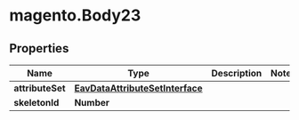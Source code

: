 # magento.Body23

## Properties
Name | Type | Description | Notes
------------ | ------------- | ------------- | -------------
**attributeSet** | [**EavDataAttributeSetInterface**](EavDataAttributeSetInterface.md) |  | 
**skeletonId** | **Number** |  | 


